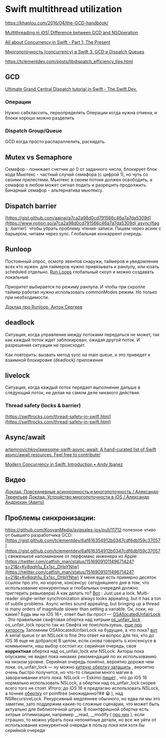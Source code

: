 # Swift multithread utilization

https://khanlou.com/2016/04/the-GCD-handbook/

[Multithreading in iOS| Difference between GCD and NSOperation](https://medium.com/@abhimuralidharan/understanding-threads-in-ios-5b8d7ab16f09)

[All about Concurrency in Swift - Part 1: The Present](https://www.uraimo.com/2017/05/07/all-about-concurrency-in-swift-1-the-present/#dispatch-assertions)

[Многопоточность (concurrency) в Swift 3. GCD и Dispatch Queues](https://habr.com/ru/post/320152/)

https://tclementdev.com/posts/libdispatch_efficiency_tips.html

## GCD
[Ultimate Grand Central Dispatch tutorial in Swift - The.Swift.Dev.](https://theswiftdev.com/2018/07/10/ultimate-grand-central-dispatch-tutorial-in-swift/)

### Операции
Нужно сабклассить, переопределять
Операции когда нужна отмена, и блоки хорошо можно разделить

### Dispatch Group/Queue
GCD когда просто распараллелить, раскидать.

## Mutex vs Semaphore
Семафор - понижает счетчик до 0 от заданного числа, блокирует блок кода
Мьютекс - частный случай семафора (с цифрой 1), но чуть со своими прелестями. Мьютекс в своем потоке должен освободить, а семафор в любом может сигнал подать и разрешить продолжить.
Бинарный семафор - альтернатива мьютексу.

## Dispatch barrier
[https://gist.github.com/aainaj/a7ca2a98d0cd791566c46a7a7da5309d](https://www.notion.so/a7ca2a98d0cd791566c46a7a7da5309d)`async(flags: .barrier)` чтобы убрать проблему чтения-записи. Пишем через асинк с барьером, читаем через sync. Глобальная конкаррент очередь.

## Runloop
Постоянный опрос, осмотр эвентов снаружи, таймеров и уведомление всех кто нужен. для таймеров нужно привязывать к ранлупу, или юзать scheduled отдельно. [Run Loops](https://developer.apple.com/library/archive/documentation/Cocoa/Conceptual/Multithreading/RunLoopManagement/RunLoopManagement.html)
глобальный скоуп и можно создавать локальные

Приоритет выбирается по режиму ранлупа. И чтобы при скролле таймер работал нужно использовать commonModes режим. Но только при необходимости.

[Доклад про Runloop, Антон Сергеев](https://www.youtube.com/watch?v=s8B6t5XnB7M)

## deadlock
Ситуация, когда управление между потоками передаться не может, так как каждый поток ждет заблокирован, ожидая другой поток. И разрешения ситуации не происходит.

Как повторить: вызвать метод sync на main queue, и это приведет к взаимной блокировке (deadlock) приложения

## livelock
Ситуация, когда каждый поток передает выполнение дальше в следующий поток, не делая на самом деле никакого действия.

### Thread safety (locks & barrier)
[https://swiftrocks.com/thread-safety-in-swift.html](https://swiftrocks.com/thread-safety-in-swift.html)

## Async/await
[artemnovichkov/awesome-swift-async-await: A hand-curated list of Swift async/await resources. Feel free to contribute!](https://github.com/artemnovichkov/awesome-swift-async-await)

[Modern Concurrency in Swift: Introduction • Andy Ibanez](https://www.andyibanez.com/posts/modern-concurrency-in-swift-introduction/)


## Видео

[Доклад: Повседневные асинхронность и многопоточность / Александр Терентьев](https://www.youtube.com/watch?v=0mULRVLex24&list=PLNSmyatBJig7GmFpPEr9oBiFSBai7V3dC&index=5&t=803s)
[Доклад: Устройство многопоточности в iOS / Александр Андрюхин (Авито)](https://youtu.be/GVXyrLB1tbk?si=KaRNwG2dv0W0Wj4x)


## Проблемы синхронизации:
https://github.com/KosyanMedia/aviasales-ios/pull/11712
полезное чтиво от бывшего разработчика GCD:  [https://gist.github.com/tclementdev/6af616354912b0347cdf6db159c37057](https://gist.github.com/tclementdev/6af616354912b0347cdf6db159c37057) 
свеженькое напоминание от перфоманс инженера из Apple:
 [https://twitter.com/catfish_man/status/1516909101149671424?s=21&t=Ky8qqh1u_Ex1sc_DHpYNtw](https://twitter.com/catfish_man/status/1516909101149671424?s=21&t=Ky8qqh1u_Ex1sc_DHpYNtw) 
У меня еще есть примерно десяток ссылок про это, но короче, консенсус сегодняшнего дня в том, что использование конкурентных и глобальных очередей должно триггерить ревьювера)
А как делать то?
 [Вот](https://twitter.com/catfish_man/status/1516910087092113408?s=21&t=Ky8qqh1u_Ex1sc_DHpYNtw) :
Just use a lock. Multi-reader single-writer synchronization always looks appealing, but it has a ton of subtle problems. Async writes sound appealing, but bringing up a thread is many orders of magnitude slower than setting a variable.
Ок, локи, но какие? Будь мы на iOS 16+, ответ был бы прост —  [OSAllocatedUnfairLock](https://developer.apple.com/documentation/os/osallocatedunfairlock) . Это правильная свифтовая обертка над хитрым  [os_unfair_lock](https://twitter.com/beccadax/status/1534722057916731393?s=21&t=Ky8qqh1u_Ex1sc_DHpYNtw) . os_unfair_lock просто так из Свифта не поиспользуешь,  [еще про хитрость](http://www.russbishop.net/the-law) 
Запомним OSAllocatedUnfairLock на будущее, а что пока?
 [вот](https://twitter.com/catfish_man/status/1566573552525983745?s=21&t=Ky8qqh1u_Ex1sc_DHpYNtw) 
A serial queue or an NSLock is fine
Это ответ на вопрос для тех, кто до iOS 16 еще не добрался) В целом, если снова говорить о консенсусе в коммьюнити, наш выбор состоит из: серийная очередь, своя **корректная** обертка над os_unfair_lock или NSLock. Акторы пока опускаем, не видел пока никаких рекомендаций по их использованию на низком уровне.
Серийная очередь понятно, вероятно дороже чем локи. os_unfair_lock — ну можно  [хитрую обертку затащить](https://github.com/apple/swift-async-algorithms/blob/main/Sources/AsyncAlgorithms/Locking.swift) , вероятно очень быстро получится, но что-то слишком много магии в заворачивании этого лока. NSLock — Eskimo  [пишет](https://developer.apple.com/forums/thread/712379) , что до iOS 16 нормально использовать NSLock, а обертки над os_unfair_lock скорее всего того не стоят.
Итого: до iOS 16 я предлагаю использовать NSLock, а точнее  [обертку](https://github.com/pointfreeco/isowords/blob/main/Sources/TcaHelpers/Isolated.swift)  от poinftree (неожиданно?## 😀
), над NSRecursiveLock. Рекурсивный медленнее обычного, но едва ли мы это заметим, зато поддержим какие-то сложные сценарии, что может быть актуально для библиотечной штуки. В поинтфришной обертке есть хитрые оптимизации, например __read, __modify ( [про них](https://trycombine.com/posts/swift-read-modify-coroutines/) ), если страшно, то можно убрать пока непонятные детали, но все же уйти от использования конкурентной очереди в пользу лока или хотя бы серийной очереди